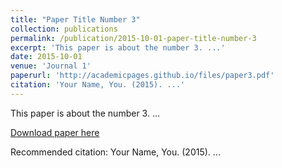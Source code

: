 ```yaml
---
title: "Paper Title Number 3"
collection: publications
permalink: /publication/2015-10-01-paper-title-number-3
excerpt: 'This paper is about the number 3. ...'
date: 2015-10-01
venue: 'Journal 1'
paperurl: 'http://academicpages.github.io/files/paper3.pdf'
citation: 'Your Name, You. (2015). ...'
---
```

This paper is about the number 3. ...

[Download paper here](http://academicpages.github.io/files/paper3.pdf)

Recommended citation: Your Name, You. (2015). ...